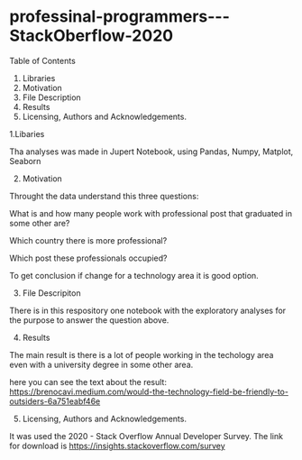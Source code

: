 # professinal-programmers---StackOberflow-2020

Table of Contents
1. Libraries 
2. Motivation
3. File Description 
4. Results 
5. Licensing, Authors and Acknowledgements.

1.Libaries 

Tha analyses was made in Jupert Notebook, using Pandas, Numpy, Matplot, Seaborn

2. Motivation 

Throught the data understand this three questions:

What is and how many people work with professional post that graduated in some other are?

Which country there is more professional?

Which post these professionals occupied?

To get conclusion if change for a technology area it is good option.


3. File Descripiton 

There is in this respository one notebook with the exploratory analyses for the purpose to answer the question above.

4. Results

The main result is there is a lot of people working in the techology area even with a university degree in some other area.

here you can see the text about the result: https://brenocavi.medium.com/would-the-technology-field-be-friendly-to-outsiders-6a751eabf46e 

5. Licensing, Authors and Acknowledgements.

It was used the 2020 - Stack Overflow Annual Developer Survey. The link for download is https://insights.stackoverflow.com/survey 

